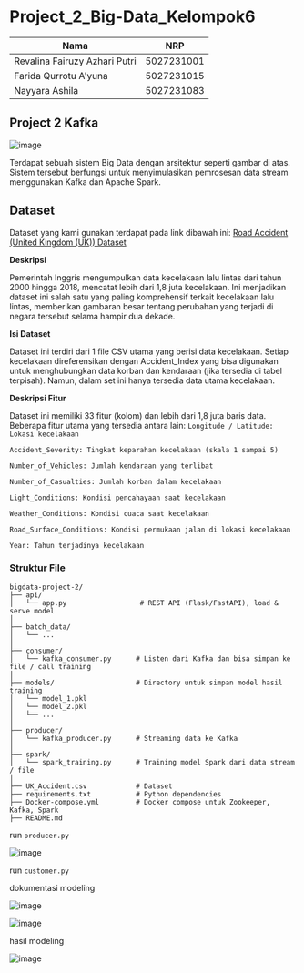 # Project_2_Big-Data_Kelompok6

| Nama          | NRP          |
| ------------- | ------------ |
| Revalina Fairuzy Azhari Putri | 5027231001 |
| Farida Qurrotu A'yuna | 5027231015 |
| Nayyara Ashila | 5027231083 |

## Project 2 Kafka
![image](https://github.com/user-attachments/assets/f01de3ae-362a-49fb-ba31-0f5072b2d84d)

Terdapat sebuah sistem Big Data dengan arsitektur seperti gambar di atas. Sistem tersebut berfungsi untuk menyimulasikan pemrosesan data stream menggunakan Kafka dan Apache Spark.

## Dataset
Dataset yang kami gunakan terdapat pada link dibawah ini:
[Road Accident (United Kingdom (UK)) Dataset
](https://www.kaggle.com/datasets/devansodariya/road-accident-united-kingdom-uk-dataset) 

**Deskripsi**

Pemerintah Inggris mengumpulkan data kecelakaan lalu lintas dari tahun 2000 hingga 2018, mencatat lebih dari 1,8 juta kecelakaan. Ini menjadikan dataset ini salah satu yang paling komprehensif terkait kecelakaan lalu lintas, memberikan gambaran besar tentang perubahan yang terjadi di negara tersebut selama hampir dua dekade.

**Isi Dataset**

Dataset ini terdiri dari 1 file CSV utama yang berisi data kecelakaan. Setiap kecelakaan direferensikan dengan Accident_Index yang bisa digunakan untuk menghubungkan data korban dan kendaraan (jika tersedia di tabel terpisah). Namun, dalam set ini hanya tersedia data utama kecelakaan.

**Deskripsi Fitur**

Dataset ini memiliki 33 fitur (kolom) dan lebih dari 1,8 juta baris data. Beberapa fitur utama yang tersedia antara lain:
`Longitude / Latitude: Lokasi kecelakaan`

`Accident_Severity: Tingkat keparahan kecelakaan (skala 1 sampai 5)`

`Number_of_Vehicles: Jumlah kendaraan yang terlibat`

`Number_of_Casualties: Jumlah korban dalam kecelakaan`

`Light_Conditions: Kondisi pencahayaan saat kecelakaan`

`Weather_Conditions: Kondisi cuaca saat kecelakaan`

`Road_Surface_Conditions: Kondisi permukaan jalan di lokasi kecelakaan`

`Year: Tahun terjadinya kecelakaan`

### Struktur File
```
bigdata-project-2/
├── api/
│   └── app.py                  # REST API (Flask/FastAPI), load & serve model
│
├── batch_data/                
│   └── ...
│
├── consumer/
│   └── kafka_consumer.py      # Listen dari Kafka dan bisa simpan ke file / call training
│
├── models/                    # Directory untuk simpan model hasil training
│   └── model_1.pkl
│   └── model_2.pkl
│   └── ...
│
├── producer/
│   └── kafka_producer.py      # Streaming data ke Kafka
│
├── spark/
│   └── spark_training.py      # Training model Spark dari data stream / file
│
├── UK_Accident.csv            # Dataset
├── requirements.txt           # Python dependencies
├── Docker-compose.yml         # Docker compose untuk Zookeeper, Kafka, Spark
├── README.md

```

run `producer.py`

![image](https://github.com/user-attachments/assets/4199e8b6-5cb7-4f76-9cf0-b35eaf8e4f87)



run `customer.py`


dokumentasi modeling

![image](https://github.com/user-attachments/assets/ecb6e56f-87b9-4c9a-9872-1f170e53f898)


![image](https://github.com/user-attachments/assets/7a842cfd-b927-4fdf-b4cb-785cb078119d)



hasil modeling

![image](https://github.com/user-attachments/assets/02c34a79-884e-4436-bcb0-50197d3ac7ec)

